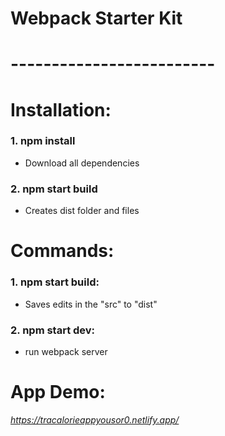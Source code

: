 ﻿# Webpack Starter Kit

# -------------------------

# Installation:
### 1. npm install
  - Download all dependencies
### 2. npm start build
  - Creates dist folder and files

# Commands: 
### 1. npm start build:
  - Saves edits in the "src" to "dist"
### 2. npm start dev:
  - run webpack server

# App Demo: 
_https://tracalorieappyousor0.netlify.app/_


